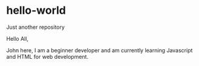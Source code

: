 # hello-world
Just another repository


Hello All,

John here, I am a beginner developer and am currently learning Javascript and HTML for web development.
